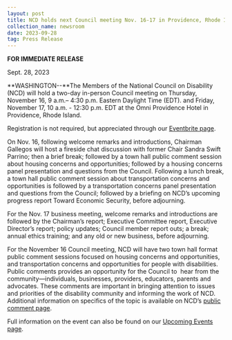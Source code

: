 ```yaml
---
layout: post
title: NCD holds next Council meeting Nov. 16-17 in Providence, Rhode Island
collection_name: newsroom
date: 2023-09-28
tag: Press Release
---
```

**FOR IMMEDIATE RELEASE**

Sept. 28, 2023

**WASHINGTON--**The Members of the National Council on Disability (NCD) will hold a two-day in-person Council meeting on Thursday, November 16, 9 a.m.– 4:30 p.m. Eastern Daylight Time (EDT). and Friday, November 17, 10 a.m. - 12:30 p.m. EDT at the Omni Providence Hotel in Providence, Rhode Island.

Registration is not required, but appreciated through our [Eventbrite page](https://www.eventbrite.com/e/ncd-council-meeting-nov-1617-2023-providence-rhode-island-tickets-698989936717).

On Nov. 16, following welcome remarks and introductions, Chairman Gallegos will host a fireside chat discussion with former Chair Sandra Swift Parrino; then a brief break; followed by a town hall public comment session about housing concerns and opportunities; followed by a housing concerns panel presentation and questions from the Council. Following a lunch break, a town hall public comment session about transportation concerns and opportunities is followed by a transportation concerns panel presentation and questions from the Council; followed by a briefing on NCD’s upcoming progress report Toward Economic Security, before adjourning.

For the Nov. 17 business meeting, welcome remarks and introductions are followed by the Chairman’s report; Executive Committee report, Executive Director’s report; policy updates; Council member report outs; a break; annual ethics training; and any old or new business, before adjourning.

For the November 16 Council meeting, NCD will have two town hall format public comment sessions focused on housing concerns and opportunities, and transportation concerns and opportunities for people with disabilities. Public comments provides an opportunity for the Council to  hear from the community—individuals, businesses, providers, educators, parents and advocates. These comments are important in bringing attention to issues and priorities of the disability community and informing the work of NCD. Additional information on specifics of the topic is available on NCD’s [public comment page](https://ncd.gov/public-comment).

Full information on the event can also be found on our [Upcoming Events page](https://ncd.gov/events/2023/upcoming-council-meeting).